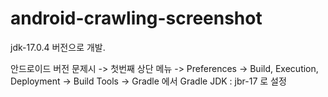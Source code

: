 # android-crawling-screenshot


jdk-17.0.4 버전으로 개발.

안드로이드 버전 문제시 -> 첫번째 상단 메뉴 -> Preferences -> Build, Execution, Deployment -> Build Tools -> Gradle 에서
Gradle JDK : jbr-17 로 설정
